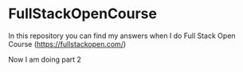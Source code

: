 # FullStackOpenCourse
 In this repository you can find my answers when I do Full Stack Open Course (https://fullstackopen.com/)
 
 Now I am doing part 2
